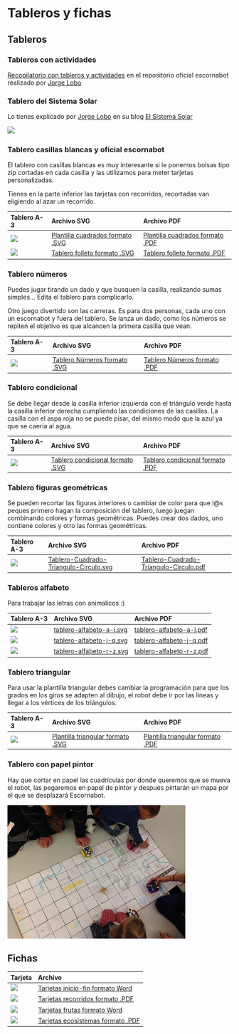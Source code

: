 # Tableros y fichas

## Tableros

### Tableros con actividades

[Recopilatorio con tableros y actividades](https://github.com/escornabot/docs/tree/master/Escornabot_Mats) en el repositorio oficial escornabot realizado por [Jorge Lobo](https://twitter.com/lobo_tic)

### Tablero del Sistema Solar

Lo tienes explicado por [Jorge Lobo](https://twitter.com/lobo_tic) en su blog  [El Sistema Solar](https://t.co/kd2w8g2GMx)

![](http://1.bp.blogspot.com/-ShKVieAYacw/VOpq901DPAI/AAAAAAAAECk/ikUwcVzL0o0/s1600/sistema%2Bsolar%2Bmini.jpg)

### Tablero casillas blancas y oficial escornabot

El tablero con casillas blancas es muy interesante si le ponemos bolsas tipo zip cortadas en cada casilla y las utilizamos para meter tarjetas personalizadas.

Tienes en la parte inferior las tarjetas con recorridos, recortadas van eligiendo al azar un recorrido.

| Tablero A-3 | Archivo SVG | Archivo PDF |
| :--- | :--- | :--- |
| ![](https://raw.githubusercontent.com/pablorubma/escornabot-DIY/master/tableros-juegos/imagenes/plantilla-cuadrada.png) | [Plantilla cuadrados formato .SVG](https://drive.google.com/file/d/0B32DBGno8hnobk51LXhJUHp0Vlk/view) | [Plantilla cuadrados formato .PDF](https://drive.google.com/file/d/0B32DBGno8hnodjZWVXVJTGdiY0k/view) |
| ![](https://raw.githubusercontent.com/pablorubma/escornabot-DIY/master/tableros-juegos/imagenes/tablero-folleto.png) | [Tablero folleto formato .SVG](https://drive.google.com/file/d/0B32DBGno8hnoeld1VlFjakIzUFE/view?usp=drive_web) | [Tablero folleto formato .PDF](https://drive.google.com/file/d/0B32DBGno8hnoM1pBOEhCa0lFTjg/view) |

### Tablero números

Puedes jugar tirando un dado y que busquen la casilla, realizando sumas simples... Edita el tablero para complicarlo.

Otro juego divertido son las carreras. Es para dos personas, cada uno con un escornabot y fuera del tablero. Se lanza un dado, como los números se repiten el objetivo es que alcancen la primera casilla que vean.

| Tablero A-3 | Archivo SVG | Archivo PDF |
| :--- | :--- | :--- |
| ![](https://raw.githubusercontent.com/pablorubma/escornabot-DIY/master/tableros-juegos/imagenes/tablero-numeros.png) | [Tablero Números formato .SVG](https://drive.google.com/file/d/0B32DBGno8hnoTDlCNWl0N3ZRdGc/view) | [Tablero Números formato .PDF](https://drive.google.com/file/d/0B0UX14YozB7jTno0dTlkeHpnVVFTNGMzaFpuelZmNlhidkNF/view) |

### Tablero condicional

Se debe llegar desde la casilla inferior izquierda con el triángulo verde hasta la casilla inferior derecha cumpliendo las condiciones de las casillas. La casilla con el aspa roja no se puede pisar, del mismo modo que la azul ya que se caería al agua.

| Tablero A-3 | Archivo SVG | Archivo PDF |
| :--- | :--- | :--- |
| ![](https://raw.githubusercontent.com/pablorubma/escornabot-DIY/master/tableros-juegos/imagenes/tablero-condicional.png) | [Tablero condicional formato .SVG](https://drive.google.com/file/d/0B32DBGno8hnocW1KQ2dnUHFKVzg/view) | [Tablero condicional formato .PDF](https://drive.google.com/file/d/0B32DBGno8hnoalZfUDlqZjEya1U/view) |

### Tablero figuras geométricas

Se pueden recortar las figuras interiores o cambiar de color para que l@s peques primero hagan la composición del tablero, luego juegan combinando colores y formas geométricas. Puedes crear dos dados, uno contiene colores y otro las formas geométricas.

| Tablero A-3 | Archivo SVG | Archivo PDF |
| :--- | :--- | :--- |
| ![](https://raw.githubusercontent.com/pablorubma/escornabot-DIY/master/tableros-juegos/imagenes/Tablero-Cuadrado-Triangulo-Circulo.png) | [Tablero-Cuadrado-Triangulo-Circulo.svg](https://drive.google.com/file/d/1vAINou6gLsc7SDetjBxRNOE9WXprmbRC) | [Tablero-Cuadrado-Triangulo-Circulo.pdf](https://drive.google.com/file/d/1cJJDx5iHIfusNREHW2Y-abyxMlu96N5G) |

### Tableros alfabeto

Para trabajar las letras con animalicos :\)

| Tablero A-3 | Archivo SVG | Archivo PDF |
| :--- | :--- | :--- |
| ![](https://raw.githubusercontent.com/pablorubma/escornabot-DIY/master/tableros-juegos/imagenes/tablero-alfabeto-a-i.png) | [tablero-alfabeto-a-i.svg](https://drive.google.com/file/d/1LjNINC1nUhHKRRpqFePhsvD65kIK0NLm) | [tablero-alfabeto-a-i.pdf](https://drive.google.com/file/d/1V35l7k0lUhJhurBjG7mb5AjF_wGOvfTy) |
| ![](https://raw.githubusercontent.com/pablorubma/escornabot-DIY/master/tableros-juegos/imagenes/tablero-alfabeto-j-q.png) | [tablero-alfabeto-j-q.svg](https://drive.google.com/open?id=16tnAyh8AWjALQWiB-LljnXWNJtoGnzMG) | [tablero-alfabeto-j-q.pdf](https://drive.google.com/file/d/1rW8VJqjycWZMvE5XVKGDCzoT9SMLg4Ax) |
| ![](https://raw.githubusercontent.com/pablorubma/escornabot-DIY/master/tableros-juegos/imagenes/tablero-alfabeto-r-z.png) | [tablero-alfabeto-r-z.svg](https://drive.google.com/file/d/17bNTjNS3J191JvK4k4MOKxEZI6xUbRPM) | [tablero-alfabeto-r-z.pdf](https://drive.google.com/file/d/1kFVyJtry-Oevr0gyg-iMDMHHKiW9BAlC) |

### Tablero triangular

Para usar la plantilla triangular debes cambiar la programación para que los grados en los giros se adapten al dibujo, el robot debe ir por las líneas y llegar a los vértices de los triángulos.

| Tablero A-3 | Archivo SVG | Archivo PDF |
| :--- | :--- | :--- |
| ![](https://raw.githubusercontent.com/pablorubma/escornabot-DIY/master/tableros-juegos/imagenes/plantilla-triangular.png) | [Plantilla triangular formato .SVG](https://drive.google.com/file/d/0B32DBGno8hnoSEkyN3VRM1I0Rmc/view) | [Plantilla triangular formato .PDF](https://drive.google.com/file/d/0B32DBGno8hnod1pXVzdfVG54VnM/view) |

### Tablero con papel pintor

Hay que cortar en papel las cuadrículas por donde queremos que se mueva el robot, las pegaremos en papel de pintor y después pintarán un mapa por el que se desplazará Escornabot.

![](/assets/DgJjFY7XcAA90DJ.jpg)

## Fichas

| Tarjeta | Archivo |
| :--- | :--- |
| ![](https://raw.githubusercontent.com/pablorubma/escornabot-DIY/master/tableros-juegos/imagenes/tarjetas-inicio-fin.png) | [Tarjetas inicio-fin formato Word](https://docs.google.com/document/d/12gfkgnx5Rgb8NKzSXDHQ7-2KmUop8931cPN26ciuWcE/edit) |
| ![](https://raw.githubusercontent.com/pablorubma/escornabot-DIY/master/tableros-juegos/imagenes/tarjetas-recorridos.png) | [Tarjetas recorridos formato .PDF](https://drive.google.com/file/d/0B0UX14YozB7jTGZ3d1dYSGNsSkJZU0Fqd1BTMjJCMWdHVGRB/view) |
| ![](https://raw.githubusercontent.com/pablorubma/escornabot-DIY/master/tableros-juegos/imagenes/tarjetas-frutas.png) | [Tarjetas frutas formato Word](https://docs.google.com/document/d/1xnoPbf6wEXKz65S-1-KflOl4RJz2JpOLmkt9J7G1E6k/edit) |
| ![](https://raw.githubusercontent.com/pablorubma/escornabot-DIY/master/tableros-juegos/imagenes/tarjetas-ecosistemas.png) | [Tarjetas ecosistemas formato .PDF](http://escornabot.org/wiki/images/f/f7/Ecosistemas.pdf) |



